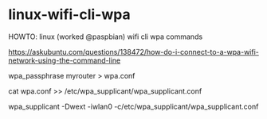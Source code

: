 # linux-wifi-cli-wpa
HOWTO: linux (worked @paspbian) wifi cli wpa commands

https://askubuntu.com/questions/138472/how-do-i-connect-to-a-wpa-wifi-network-using-the-command-line

wpa_passphrase myrouter > wpa.conf

cat wpa.conf >> /etc/wpa_supplicant/wpa_supplicant.conf

wpa_supplicant -Dwext -iwlan0 -c/etc/wpa_supplicant/wpa_supplicant.conf
